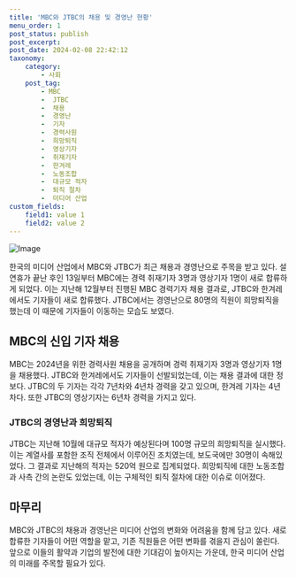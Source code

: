 ```yaml
---
title: 'MBC와 JTBC의 채용 및 경영난 현황'
menu_order: 1
post_status: publish
post_excerpt: 
post_date: 2024-02-08 22:42:12
taxonomy:
    category:
        - 사회
    post_tag:
        - MBC
        -  JTBC
        -  채용
        -  경영난
        -  기자
        -  경력사원
        -  희망퇴직
        -  영상기자
        -  취재기자
        -  한겨레
        -  노동조합
        -  대규모 적자
        -  퇴직 절차
        -  미디어 산업
custom_fields:
    field1: value 1
    field2: value 2
---
```


![Image](https://imgnews.pstatic.net/image/006/2024/02/08/0000122273_001_20240208180401028.jpg?type=w647)

한국의 미디어 산업에서 MBC와 JTBC가 최근 채용과 경영난으로 주목을 받고 있다. 설 연휴가 끝난 후인 13일부터 MBC에는 경력 취재기자 3명과 영상기자 1명이 새로 합류하게 되었다. 이는 지난해 12월부터 진행된 MBC 경력기자 채용 결과로, JTBC와 한겨레에서도 기자들이 새로 합류했다. JTBC에서는 경영난으로 80명의 직원이 희망퇴직을 했는데 이 때문에 기자들이 이동하는 모습도 보였다.
## MBC의 신입 기자 채용
MBC는 2024년을 위한 경력사원 채용을 공개하며 경력 취재기자 3명과 영상기자 1명을 채용했다. JTBC와 한겨레에서도 기자들이 선발되었는데, 이는 채용 결과에 대한 정보다. JTBC의 두 기자는 각각 7년차와 4년차 경력을 갖고 있으며, 한겨레 기자는 4년차다. 또한 JTBC의 영상기자는 6년차 경력을 가지고 있다.
### JTBC의 경영난과 희망퇴직
JTBC는 지난해 10월에 대규모 적자가 예상된다며 100명 규모의 희망퇴직을 실시했다. 이는 계열사를 포함한 조직 전체에서 이루어진 조치였는데, 보도국에만 30명이 속해있었다. 그 결과로 지난해의 적자는 520억 원으로 집계되었다. 희망퇴직에 대한 노동조합과 사측 간의 논란도 있었는데, 이는 구체적인 퇴직 절차에 대한 이슈로 이어졌다.
## 마무리
MBC와 JTBC의 채용과 경영난은 미디어 산업의 변화와 어려움을 함께 담고 있다. 새로 합류한 기자들이 어떤 역할을 맡고, 기존 직원들은 어떤 변화를 겪을지 관심이 쏠린다. 앞으로 이들의 활약과 기업의 발전에 대한 기대감이 높아지는 가운데, 한국 미디어 산업의 미래를 주목할 필요가 있다.
